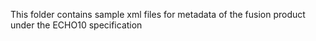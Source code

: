 This folder contains sample xml files for metadata of the fusion product under the ECHO10 specification
